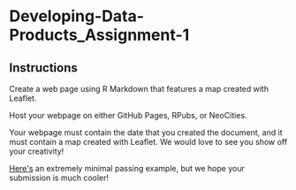 # Developing-Data-Products_Assignment-1

## Instructions

Create a web page using R Markdown that features a map created with Leaflet.

Host your webpage on either GitHub Pages, RPubs, or NeoCities.

Your webpage must contain the date that you created the document, and it must contain a map created with Leaflet. We would 
love to see you show off your creativity!

[Here's](https://seankross.neocities.org/week2.html) an extremely minimal passing example, but we hope your submission is much cooler!
